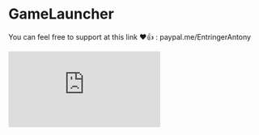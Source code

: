 # GameLauncher

You can feel free to support at this link ❤👍 :
paypal.me/EntringerAntony

![alt tag](https://forums.unrealengine.com/attachment.php?attachmentid=121730&d=1481829990)
